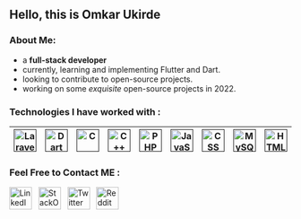 ## Hello, this is Omkar Ukirde

### About Me:</b>

- a **full-stack developer** </br>
- currently, learning and implementing Flutter and Dart.
- looking to contribute to open-source projects.
- working on some _exquisite_ open-source projects in 2022.

###  Technologies I have worked with :

| <a href=""><img src="https://imgur.com/gallery/dLWnNJr" width=40px height=40px title="Laravel" /></a> | <a href=""><img src="https://upload.wikimedia.org/wikipedia/commons/7/7e/Dart-logo.png" width=40px height=40px title="Dart" /></a>| <a href=""><img src="https://cdn.iconscout.com/icon/free/png-512/c-programming-569564.png" width=40px height=40px title="C" /></a>| <a href=""><img src="https://brandslogos.com/wp-content/uploads/thumbs/c-logo-vector.svg" width=40px height=40px title="C++" /></a> |  <a href=""><img src="https://www.pngfind.com/pngs/m/146-1466902_php-logo-png-transparent-php-logo-png-png.png"  width=40px height=40px title="PHP" /></a>|<a href=""><img src="https://i.imgur.com/M7g6J8l.png"  width=40px height=40px title="JavaScript" /></a> |<a href=""><img src="https://banner2.cleanpng.com/20180619/fwl/kisspng-web-development-html-cascading-style-sheets-css3-b-minimalist-resume-5b29b19ed3e716.037890201529459102868.jpg"  width=40px height=40px title="CSS" /></a> |<a href=""><img src="https://pngimg.com/uploads/mysql/mysql_PNG23.png"  width=40px height=40px title="MySQL" /></a> | <a href=""><img src="https://www.pngrepo.com/png/183637/512/html5.png" width=40px height=40px title="HTML" /></a>
| --- | ---|---|---|---|---|---|---|---|

###  Feel Free to Contact ME :
<a href="https://www.linkedin.com/in/omkar-ukirde-a793361b6/" target="_blank" rel="noopener noreferrer"><img src="https://i.imgur.com/kF9HMpz.png" width=40px height=40px title="LinkedIn" /></a> &nbsp;  <a href="https://stackoverflow.com/users/15596797/omkar-ukirde" target="_blank" rel="noopener noreferrer"><img src="https://upload.wikimedia.org/wikipedia/commons/thumb/e/ef/Stack_Overflow_icon.svg/768px-Stack_Overflow_icon.svg.png" width=40px height=40px title="StackOverflow" /></a> &nbsp; <a href="https://twitter.com/King_Clattanoia" target="_blank" rel="noopener noreferrer"><img src="https://i.imgur.com/G7yTDHP.png" width=40px height=40px title="Twitter" /></a> &nbsp; <a href="https://www.reddit.com/user/omkar-ou/" target="_blank" rel="noopener noreferrer"><img src="https://logodownload.org/wp-content/uploads/2018/02/reddit-logo-16.png" width=40px height=40px title="Reddit" /></a> 
